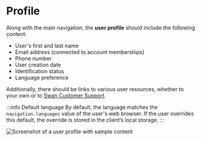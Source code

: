 # Profile

Along with the main navigation, the **user profile** should include the following content:

- User's first and last name
- Email address (connected to account memberships)
- Phone number
- User creation date
- Identification status
- Language preference

Additionally, there should be links to various user resources, whether to your own or to [Swan Customer Support](https://support.swan.io/hc).

:::info Default language
By default, the language matches the `navigation.languages` value of the user's web browser.
If the user overrides this default, the override is stored in the client’s local storage.
:::

![Screenshot of a user profile with sample content](./images/profile.png)
